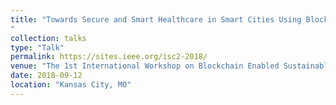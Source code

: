 ```yaml
---
title: "Towards Secure and Smart Healthcare in Smart Cities Using Blockchain.
"
collection: talks
type: "Talk"
permalink: https://sites.ieee.org/isc2-2018/
venue: "The 1st International Workshop on Blockchain Enabled Sustainable Smart Cities"
date: 2018-09-12
location: "Kansas City, MO"
---
```



